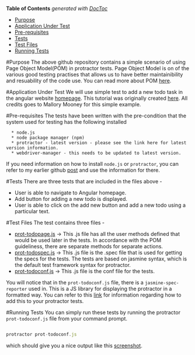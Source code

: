 
**Table of Contents**  *generated with [DocToc](http://doctoc.herokuapp.com/)*

- [Purpose](https://github.com/zac11/protractor-pom#purpose)
- [Application Under Test](https://github.com/zac11/protractor-pom#application-under-test)
- [Pre-requisites](https://github.com/zac11/protractor-pom#pre-requisites)
- [Tests](https://github.com/zac11/protractor-pom#tests)
- [Test Files](https://github.com/zac11/protractor-pom#test-files)
- [Running Tests](https://github.com/zac11/protractor-pom#running-tests)

#Purpose
The above github repository contains a simple scenario of using Page Object Model(POM) in protractor tests. Page Object Model is on of the various good testing practises that allows us to have better maintainibility and resuability of the code use. You can read more about POM [here](http://www.guru99.com/page-object-model-pom-page-factory-in-selenium-ultimate-guide.html).


#Application Under Test
We will use simple test to add a new todo task in the angular website [homepage](https://angularjs.org/). This tutorial was originally created [here](http://moduscreate.com/protractor-and-page-objects/). All credits goes to Mallory Mooney for this simple example.


#Pre-requisites
The tests have been written with the pre-condition that the system used for testing has the following installed 

      * node.js
      * node package manager (npm)
      * protractor - latest version - please see the link here for latest version information.
      * webdriver-manager - this needs to be updated to latest version.

If you need information on how to install `node.js` or `protractor`, you can refer to my earlier github [post](https://github.com/zac11/protractor-demo-new) and use the information for there.


#Tests
There are three tests that are included in the files above -

* User is able to navigate to Angular homepage.
* Add button for adding a new todo is displayed.
* User is able to click on the add new button and add a new todo using a particular text.


#Test Files
The test contains three files -
* [prot-todopage.js](https://github.com/zac11/protractor-pom/blob/master/prot-todopage.js) -> This .js file has all the user methods defined that would be used later in the tests. In accordance with the POM guideliness, there are separate methods for separate actions.
* [prot-todospec.js](https://github.com/zac11/protractor-pom/blob/master/prot-todospec.js) -> This .js file is the .spec file that is used for getting the specs for the tests. The tests are based on jasmine syntax, which is the default test framework syntax for protractor.
* [prot-todoconf.js](https://github.com/zac11/protractor-pom/blob/master/prot-todoconf.js) -> This .js file is the conf file for the tests. 

You will notice that in the `prot-todoconf.js` file, there is a `jasmine-spec-reporter` used in. This is a JS library for displaying the protractor in a formatted way. You can refer to this [link](https://github.com/zac11/jasmine_spec_reporter) for information regarding how to add this to your protractor tests.


#Running Tests
You can simply run these tests by running the protractor `prot-todoconf.js` file from your command prompt.

```javascript

protractor prot-todoconf.js
```


which should give you a nice output like this [screenshot](https://github.com/zac11/protractor-pom/blob/master/Screen%20Shot%202017-03-12%20at%205.42.03%20PM.png).



